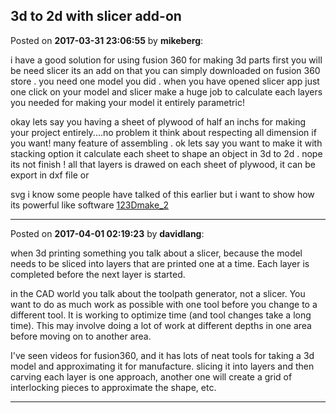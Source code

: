 ## 3d to 2d with slicer add-on
Posted on **2017-03-31 23:06:55** by **mikeberg**:

i have a good solution for using fusion 360 for making 3d parts first you will be need slicer its an add on that you  can simply downloaded on fusion 360 store . you need one model you did . when you have opened slicer app just one click on your model and slicer make a huge job to calculate each layers you needed for making your model it entirely parametric!

okay lets say you having a sheet of plywood of half an inchs for making  your project entirely....no problem it think about respecting all dimension if you want! many feature of assembling . ok lets say you want to make it with stacking option it calculate each sheet to shape an object in 3d to 2d . nope its not finish ! all that layers is drawed on each sheet of plywood, it can be export in  dxf file or 

svg i know some people have talked of this earlier but i want to show how its powerful like  software        [123Dmake_2](/images/yn/py/ynpy_123dmake_2.png.jpg)

---

Posted on **2017-04-01 02:19:23** by **davidlang**:

when 3d printing something you talk about a slicer, because the model needs to be sliced into layers that are printed one at a time. Each layer is completed before the next layer is started.



in the CAD world you talk about the toolpath generator, not a slicer. You want to do as much work as possible with one tool before you change to a different tool. It is working to optimize time (and tool changes take a long time). This may involve doing a lot of work at different depths in one area before moving on to another area.



I've seen videos for fusion360, and it has lots of neat tools for taking a 3d model and approximating it for manufacture. slicing it into layers and then carving each layer is one approach, another one will create a grid of interlocking pieces to approximate the shape, etc.

---

